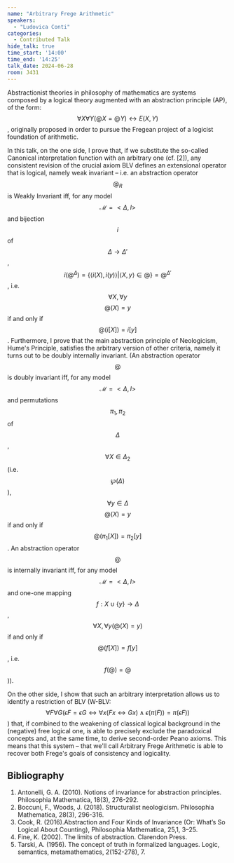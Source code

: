 ```yaml
---
name: "Arbitrary Frege Arithmetic"
speakers:
  - "Ludovica Conti"
categories:
  - Contributed Talk
hide_talk: true
time_start: '14:00'
time_end: '14:25'
talk_date: 2024-06-28
room: J431
---
```







Abstractionist theories in philosophy of mathematics are systems composed by a logical theory augmented with an abstraction principle (AP), of the form: $$\forall X \forall Y (@X = @Y) \leftrightarrow E(X, Y)$$, originally proposed in order to pursue the Fregean project of a logicist foundation of arithmetic. 
 
In this talk, on the one side, I prove that, if we substitute the so-called Canonical interpretation function with an arbitrary one (cf. [2]), any consistent revision of the crucial axiom  BLV defines an extensional operator that is logical, namely weak invariant – i.e. an abstraction operator $$@_R$$ is Weakly Invariant iff, for any model $$\mathscr M=<\Delta, I>$$ and bijection $$i$$ of $$\Delta \to \Delta '$$, $$i(@^{\Delta}) =\{\langle i(X), i(y) \rangle | \langle X, y  \rangle \in @ \} = @^{\Delta'}$$, i.e. $$\forall X, \forall y$$ $$@(X)=y$$ if and only if $$@(i[X]) = i[y]$$. Furthermore, I prove that the main abstraction principle of Neologicism, Hume's Principle, satisfies the arbitrary version of other criteria, namely it turns out to be doubly internally invariant. (An abstraction operator $$@$$ is doubly invariant iff, for any model $$\mathscr M=<\Delta, I>$$
and permutations $$\pi_1, \pi_2$$ of $$\Delta$$, $$\forall X \in \Delta_2$$ (i.e. $$\wp(\Delta)$$), $$\forall y \in \Delta$$ $$@(X)=y$$ if and only if $$@(\pi_1[X]) = \pi_2[y]$$. An abstraction operator $$@$$ is internally invariant iff, for any model $$\mathscr M=<\Delta, I>$$ and one-one mapping $$f:X\cup \{y\} \to \Delta$$, $$\forall X, \forall y (@(X) =y)$$ if and only if $$@(f[X]) =  f[y]$$, i.e. $$f(@) = @$$)).


On the other side, I show that such an arbitrary interpretation allows us to identify a restriction of BLV (W-BLV: $$\forall F \forall G (\epsilon F = \epsilon G  \leftrightarrow \forall x (Fx \leftrightarrow Gx) \land \epsilon (\pi(F)) = \pi(\epsilon F))$$) that, if combined to the weakening of classical logical background in the (negative) free logical one, is able to precisely exclude the paradoxical concepts and, at the same time, to derive second-order Peano axioms. 
This means that this system – that we'll call Arbitrary Frege Arithmetic is able to recover both Frege's goals of  consistency and logicality.

## Bibliography

1.  Antonelli, G. A. (2010). Notions of invariance for abstraction principles. Philosophia Mathematica, 18(3), 276-292.
2.  Boccuni, F., Woods, J. (2018). Structuralist neologicism. Philosophia Mathematica, 28(3), 296-316.
3.  Cook, R. (2016).Abstraction and Four Kinds of Invariance (Or: What’s So Logical About Counting), Philosophia Mathematica, 25,1, 3–25.
4.  Fine, K. (2002). The limits of abstraction. Clarendon Press.
5.  Tarski, A. (1956). The concept of truth in formalized languages. Logic, semantics, metamathematics, 2(152-278), 7.



